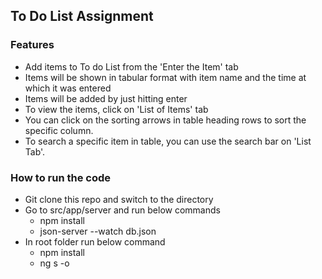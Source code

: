 ## To Do List Assignment

### Features
- Add items to To do List from the 'Enter the Item' tab
- Items will be shown in tabular format with item name and the time at which it was entered
- Items will be added by just hitting enter
- To view the items, click on 'List of Items' tab
- You can click on the sorting arrows in table heading rows to sort the specific column.
- To search a specific item in table, you can use the search bar on 'List Tab'.

### How to run the code
* Git clone this repo and switch to the directory
* Go to src/app/server and run below commands
    * npm install
    * json-server --watch db.json
* In root folder run below command
    * npm install
    * ng s -o

